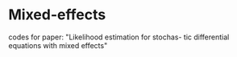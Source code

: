 # Mixed-effects
codes for paper: "Likelihood estimation for stochas- tic differential equations with mixed effects"
